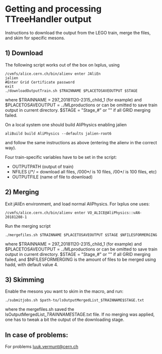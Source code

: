 # Getting and processing TTreeHandler output

Instructions to download the output from the LEGO train, merge the files, and skim for specific mesons.

## 1) Download

The following script works out of the box on lxplus, using
```
/cvmfs/alice.cern.ch/bin/alienv enter JAliEn
jalien
#Enter Grid Certificate password
exit
./downloadOutputTrain.sh $TRAINNAME $PLACETOSAVEOUTPUT $STAGE
```
where $TRAINNAME = 297_20181120-2315_child_1 (for example) and $PLACETOSAVEOUTPUT = ../MLproductions or can be omitted to save train output in current directory. $STAGE = "Stage_#" or "" if all GRID merging failed.

On a local system one should build AliPhysics enabling jalien
```
aliBuild build AliPhysics --defaults jalien-root6
```
and follow the same instructions as above (entering the alienv in the correct way).

Four train-specific variables have to be set in the script:
* OUTPUTPATH       (output of train)
* NFILES       (/&#42;/ = download all files, /000&#42;/ is 10 files, /00&#42;/ is 100 files, etc)
* OUTPUTFILE       (name of file to download)

## 2) Merging

Exit jAliEn environment, and load normal AliPhysics. For lxplus one uses:
```
/cvmfs/alice.cern.ch/bin/alienv enter VO_ALICE@AliPhysics::vAN-20181208-1
```
Run the merging script
```
./mergefiles.sh $TRAINNAME $PLACETOSAVEOUTPUT $STAGE $NFILESFORMERGING
```
where $TRAINNAME = 297_20181120-2315_child_1 (for example) and $PLACETOSAVEOUTPUT = ../MLproductions or can be omitted to save train output in current directory. $STAGE = "Stage_#" or "" if all GRID merging failed, and $NFILESFORMERGING is the amount of files to be merged using hadd, with default value 4.

## 3) Skimming

Enable the mesons you want to skim in the macro, and run:
```
./submitjobs.sh $path-to/lsOutputMergedList_$TRAINNAME$STAGE.txt
```
where the mergefiles.sh saved the lsOutputMergedList_$TRAINNAME$STAGE.txt file. If no merging was applied, one has to tweak a bit the output of the downloading stage.

## In case of problems:

For problems luuk.vermunt@cern.ch
